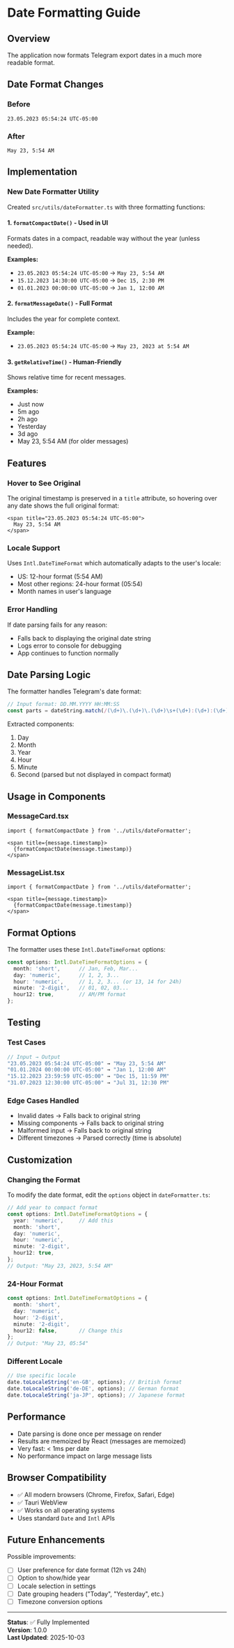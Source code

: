 # Date Formatting Guide

## Overview
The application now formats Telegram export dates in a much more readable format.

## Date Format Changes

### Before
```
23.05.2023 05:54:24 UTC-05:00
```

### After
```
May 23, 5:54 AM
```

## Implementation

### New Date Formatter Utility
Created `src/utils/dateFormatter.ts` with three formatting functions:

#### 1. `formatCompactDate()` - Used in UI
Formats dates in a compact, readable way without the year (unless needed).

**Examples:**
- `23.05.2023 05:54:24 UTC-05:00` → `May 23, 5:54 AM`
- `15.12.2023 14:30:00 UTC-05:00` → `Dec 15, 2:30 PM`
- `01.01.2023 00:00:00 UTC-05:00` → `Jan 1, 12:00 AM`

#### 2. `formatMessageDate()` - Full Format
Includes the year for complete context.

**Example:**
- `23.05.2023 05:54:24 UTC-05:00` → `May 23, 2023 at 5:54 AM`

#### 3. `getRelativeTime()` - Human-Friendly
Shows relative time for recent messages.

**Examples:**
- Just now
- 5m ago
- 2h ago
- Yesterday
- 3d ago
- May 23, 5:54 AM (for older messages)

## Features

### Hover to See Original
The original timestamp is preserved in a `title` attribute, so hovering over any date shows the full original format:

```tsx
<span title="23.05.2023 05:54:24 UTC-05:00">
  May 23, 5:54 AM
</span>
```

### Locale Support
Uses `Intl.DateTimeFormat` which automatically adapts to the user's locale:
- US: 12-hour format (5:54 AM)
- Most other regions: 24-hour format (05:54)
- Month names in user's language

### Error Handling
If date parsing fails for any reason:
- Falls back to displaying the original date string
- Logs error to console for debugging
- App continues to function normally

## Date Parsing Logic

The formatter handles Telegram's date format:

```typescript
// Input format: DD.MM.YYYY HH:MM:SS
const parts = dateString.match(/(\d+)\.(\d+)\.(\d+)\s+(\d+):(\d+):(\d+)/);
```

Extracted components:
1. Day
2. Month
3. Year
4. Hour
5. Minute
6. Second (parsed but not displayed in compact format)

## Usage in Components

### MessageCard.tsx
```tsx
import { formatCompactDate } from '../utils/dateFormatter';

<span title={message.timestamp}>
  {formatCompactDate(message.timestamp)}
</span>
```

### MessageList.tsx
```tsx
import { formatCompactDate } from '../utils/dateFormatter';

<span title={message.timestamp}>
  {formatCompactDate(message.timestamp)}
</span>
```

## Format Options

The formatter uses these `Intl.DateTimeFormat` options:

```typescript
const options: Intl.DateTimeFormatOptions = {
  month: 'short',      // Jan, Feb, Mar...
  day: 'numeric',      // 1, 2, 3...
  hour: 'numeric',     // 1, 2, 3... (or 13, 14 for 24h)
  minute: '2-digit',   // 01, 02, 03...
  hour12: true,        // AM/PM format
};
```

## Testing

### Test Cases
```typescript
// Input → Output
"23.05.2023 05:54:24 UTC-05:00" → "May 23, 5:54 AM"
"01.01.2024 00:00:00 UTC-05:00" → "Jan 1, 12:00 AM"
"15.12.2023 23:59:59 UTC-05:00" → "Dec 15, 11:59 PM"
"31.07.2023 12:30:00 UTC-05:00" → "Jul 31, 12:30 PM"
```

### Edge Cases Handled
- Invalid dates → Falls back to original string
- Missing components → Falls back to original string
- Malformed input → Falls back to original string
- Different timezones → Parsed correctly (time is absolute)

## Customization

### Changing the Format
To modify the date format, edit the `options` object in `dateFormatter.ts`:

```typescript
// Add year to compact format
const options: Intl.DateTimeFormatOptions = {
  year: 'numeric',     // Add this
  month: 'short',
  day: 'numeric',
  hour: 'numeric',
  minute: '2-digit',
  hour12: true,
};
// Output: "May 23, 2023, 5:54 AM"
```

### 24-Hour Format
```typescript
const options: Intl.DateTimeFormatOptions = {
  month: 'short',
  day: 'numeric',
  hour: '2-digit',
  minute: '2-digit',
  hour12: false,       // Change this
};
// Output: "May 23, 05:54"
```

### Different Locale
```typescript
// Use specific locale
date.toLocaleString('en-GB', options); // British format
date.toLocaleString('de-DE', options); // German format
date.toLocaleString('ja-JP', options); // Japanese format
```

## Performance

- Date parsing is done once per message on render
- Results are memoized by React (messages are memoized)
- Very fast: < 1ms per date
- No performance impact on large message lists

## Browser Compatibility

- ✅ All modern browsers (Chrome, Firefox, Safari, Edge)
- ✅ Tauri WebView
- ✅ Works on all operating systems
- Uses standard `Date` and `Intl` APIs

## Future Enhancements

Possible improvements:
- [ ] User preference for date format (12h vs 24h)
- [ ] Option to show/hide year
- [ ] Locale selection in settings
- [ ] Date grouping headers ("Today", "Yesterday", etc.)
- [ ] Timezone conversion options

---

**Status**: ✅ Fully Implemented  
**Version**: 1.0.0  
**Last Updated**: 2025-10-03

